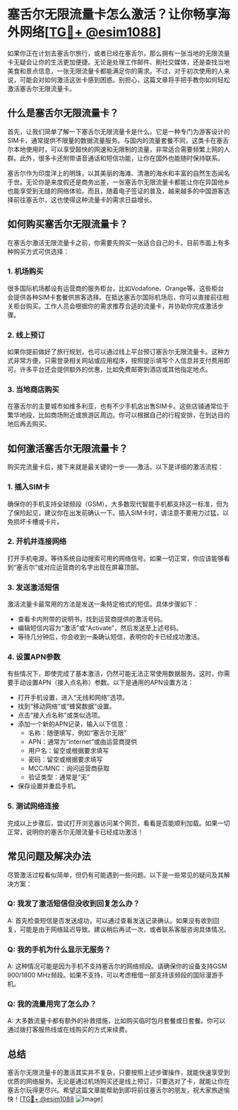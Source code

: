 # 塞舌尔无限流量卡怎么激活？让你畅享海外网络[[TG💪+ @esim1088](https://t.me/s/esim1088)]

如果你正在计划去塞舌尔旅行，或者已经在塞舌尔，那么拥有一张当地的无限流量卡无疑会让你的生活更加便捷。无论是处理工作邮件、刷社交媒体，还是查找当地美食和景点信息，一张无限流量卡都能满足你的需求。不过，对于初次使用的人来说，可能会对如何激活这张卡感到困惑。别担心，这篇文章将手把手教你如何轻松激活塞舌尔无限流量卡。

## 什么是塞舌尔无限流量卡？

首先，让我们简单了解一下塞舌尔无限流量卡是什么。它是一种专门为游客设计的SIM卡，通常提供不限量的数据流量服务。与国内的流量套餐不同，这类卡在塞舌尔本地使用时，可以享受超快的网速和无限制的流量，非常适合需要频繁上网的人群。此外，很多卡还附带语音通话和短信功能，让你在国外也能随时保持联系。

塞舌尔作为印度洋上的明珠，以其美丽的海滩、清澈的海水和丰富的自然生态闻名于世。无论你是来度假还是商务出差，一张塞舌尔无限流量卡都能让你在异国他乡也能享受到无缝的网络体验。而且，随着电子签证的普及，越来越多的中国游客选择前往塞舌尔，这也使得这种流量卡的需求日益增长。

## 如何购买塞舌尔无限流量卡？

在塞舌尔激活无限流量卡之前，你需要先购买一张适合自己的卡。目前市面上有多种购买方式可供选择：

### 1. **机场购买**
   很多国际机场都设有运营商的服务柜台，比如Vodafone、Orange等。这些柜台会提供各种SIM卡套餐供旅客选择。在抵达塞舌尔国际机场后，你可以直接前往相关柜台购买。工作人员会根据你的需求推荐合适的流量卡，并协助你完成激活步骤。

### 2. **线上预订**
   如果你提前做好了旅行规划，也可以通过线上平台预订塞舌尔无限流量卡。这种方式非常方便，只需登录相关网站或应用程序，按照提示填写个人信息并支付费用即可。许多平台还会提供额外的优惠，比如免费邮寄到酒店或其他指定地点。

### 3. **当地商店购买**
   在塞舌尔的主要城市如维多利亚，也有不少手机店出售SIM卡。这些店铺通常位于繁华地段，比如商场附近或旅游区周边。你可以根据自己的行程安排，在到达目的地后再去购买。

## 如何激活塞舌尔无限流量卡？

购买完流量卡后，接下来就是最关键的一步——激活。以下是详细的激活流程：

### 1. 插入SIM卡
   确保你的手机支持全球频段（GSM）。大多数现代智能手机都支持这一标准，但为了保险起见，建议你在出发前确认一下。插入SIM卡时，请注意不要用力过猛，以免损坏卡槽或卡片。

### 2. 开机并连接网络
   打开手机电源，等待系统自动搜索可用的网络信号。如果一切正常，你应该能够看到“塞舌尔”或对应运营商的名字出现在屏幕顶部。

### 3. 发送激活短信
   激活流量卡最常用的方法是发送一条特定格式的短信。具体步骤如下：
   
   - 查看卡内附带的说明书，找到运营商提供的激活号码。
   - 编辑短信内容为“激活”或“Activate”，然后发送至上述号码。
   - 等待几分钟后，你会收到一条确认短信，表明你的卡已经成功激活。

### 4. 设置APN参数
   有些情况下，即使完成了基本激活，仍然可能无法正常使用数据服务。这时，你需要手动设置APN（接入点名称）参数。以下是通用的APN设置方法：
   
   - 打开手机设置，进入“无线和网络”选项。
   - 找到“移动网络”或“蜂窝数据”设置。
   - 点击“接入点名称”或类似选项。
   - 添加一个新的APN记录，输入以下信息：
     - 名称：随便填写，例如“塞舌尔无限”
     - APN：通常为“internet”或由运营商提供
     - 用户名：留空或根据要求填写
     - 密码：留空或根据要求填写
     - MCC/MNC：询问运营商获取
     - 验证类型：通常是“无”
   - 保存设置并重启手机。

### 5. 测试网络连接
   完成以上步骤后，尝试打开浏览器访问某个网页，看看是否能顺利加载。如果一切正常，说明你的塞舌尔无限流量卡已经成功激活！

## 常见问题及解决办法

尽管激活过程看似简单，但仍有可能遇到一些问题。以下是一些常见的疑问及其解决方案：

### Q: 我发了激活短信但没收到回复怎么办？
A: 首先检查短信是否发送成功，可以通过查看发送记录确认。如果没有收到回复，可能是由于网络延迟导致。建议稍后再试一次，或者联系客服咨询具体情况。

### Q: 我的手机为什么显示无服务？
A: 这种情况可能是因为手机不支持塞舌尔的网络频段。请确保你的设备支持GSM 900/1800 MHz频段。如果不支持，可以考虑租借一部支持该频段的国际漫游手机。

### Q: 我的流量用完了怎么办？
A: 大多数流量卡都有额外的补救措施，比如购买临时包月套餐或日套餐。你可以通过拨打客服热线或在线购买的方式来续费。

## 总结

塞舌尔无限流量卡的激活其实并不复杂，只要按照上述步骤操作，就能快速享受到优质的网络服务。无论是通过机场购买还是线上预订，只要选对了卡，就能让你在塞舌尔玩得更尽兴。希望这篇文章能帮助到即将前往塞舌尔的朋友，祝大家旅途愉快！[[TG💪+ @esim1088](https://t.me/s/esim1088) ![Image](https://i.postimg.cc/4NQfJmqS/Snipaste-2025-05-13-00-14-12.png)]
